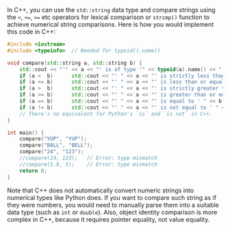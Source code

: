  In C++, you can use the `std::string` data type and compare strings using the `<`, `<=`, `>=` etc operators for lexical comparison or `strcmp()` function to achieve numerical string comparisons. Here is how you would implement this code in C++:

```cpp
#include <iostream>
#include <typeinfo>  // Needed for typeid().name()

void compare(std::string a, std::string b) {
    std::cout << "'" << a << "' is of type '" << typeid(a).name() << "' and '" << b << "' is of type '" << typeid(b).name() << "'\n";
    if (a <  b)      std::cout << "' " << a << "' is strictly less than  ' " << b << "'\n";
    if (a <= b)      std::cout << "' " << a << "' is less than or equal to ' " << b << "'\n";
    if (a >  b)      std::cout << "' " << a << "' is strictly greater than  ' " << b << "'\n";
    if (a >= b)      std::cout << "' " << a << "' is greater than or equal to ' " << b << "'\n";
    if (a == b)      std::cout << "' " << a << "' is equal to ' " << b << "'\n";
    if (a != b)      std::cout << "' " << a << "' is not equal to ' " << b << "'\n";
    // There's no equivalent for Python's `is` and `is not` in C++.
}

int main() {
    compare("YUP", "YUP");
    compare("BALL", "BELL");
    compare("24", "123");
    //compare(24, 123);   // Error: type mismatch
    //compare(5.0, 5);    // Error: type mismatch
    return 0;
}
```

Note that C++ does not automatically convert numeric strings into numerical types like Python does. If you want to compare such string as if they were numbers, you would need to manually parse them into a suitable data type (such as `int` or `double`). Also, object identity comparison is more complex in C++, because it requires pointer equality, not value equality.
